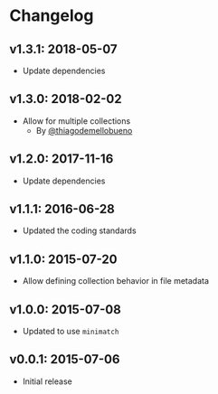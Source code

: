 # Changelog

## v1.3.1: 2018-05-07

- Update dependencies

## v1.3.0: 2018-02-02

- Allow for multiple collections
  - By [@thiagodemellobueno](https://github.com/thiagodemellobueno)

## v1.2.0: 2017-11-16

- Update dependencies

## v1.1.1: 2016-06-28

- Updated the coding standards

## v1.1.0: 2015-07-20

- Allow defining collection behavior in file metadata

## v1.0.0: 2015-07-08

- Updated to use `minimatch`

## v0.0.1: 2015-07-06

- Initial release
